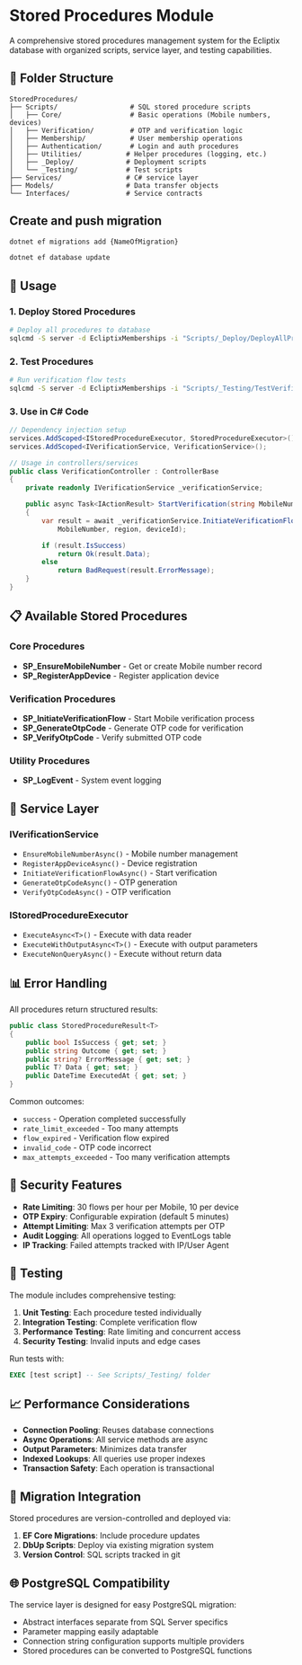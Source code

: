 # Stored Procedures Module

A comprehensive stored procedures management system for the Ecliptix database with organized scripts, service layer, and testing capabilities.

## 📁 Folder Structure

```
StoredProcedures/
├── Scripts/                  # SQL stored procedure scripts
│   ├── Core/                 # Basic operations (Mobile numbers, devices)
│   ├── Verification/         # OTP and verification logic
│   ├── Membership/           # User membership operations
│   ├── Authentication/       # Login and auth procedures
│   ├── Utilities/           # Helper procedures (logging, etc.)
│   ├── _Deploy/             # Deployment scripts
│   └── _Testing/            # Test scripts
├── Services/                # C# service layer
├── Models/                  # Data transfer objects
└── Interfaces/              # Service contracts
```
## Create and push migration

```bash
dotnet ef migrations add {NameOfMigration}
```

```bash
dotnet ef database update
```


## 🚀 Usage

### 1. Deploy Stored Procedures

```bash
# Deploy all procedures to database
sqlcmd -S server -d EcliptixMemberships -i "Scripts/_Deploy/DeployAllProcedures.sql"
```

### 2. Test Procedures

```bash
# Run verification flow tests
sqlcmd -S server -d EcliptixMemberships -i "Scripts/_Testing/TestVerificationFlow.sql"
```

### 3. Use in C# Code

```csharp
// Dependency injection setup
services.AddScoped<IStoredProcedureExecutor, StoredProcedureExecutor>();
services.AddScoped<IVerificationService, VerificationService>();

// Usage in controllers/services
public class VerificationController : ControllerBase
{
    private readonly IVerificationService _verificationService;

    public async Task<IActionResult> StartVerification(string MobileNumber, string region)
    {
        var result = await _verificationService.InitiateVerificationFlowAsync(
            MobileNumber, region, deviceId);

        if (result.IsSuccess)
            return Ok(result.Data);
        else
            return BadRequest(result.ErrorMessage);
    }
}
```

## 📋 Available Stored Procedures

### Core Procedures
- **SP_EnsureMobileNumber** - Get or create Mobile number record
- **SP_RegisterAppDevice** - Register application device

### Verification Procedures
- **SP_InitiateVerificationFlow** - Start Mobile verification process
- **SP_GenerateOtpCode** - Generate OTP code for verification
- **SP_VerifyOtpCode** - Verify submitted OTP code

### Utility Procedures
- **SP_LogEvent** - System event logging

## 🔧 Service Layer

### IVerificationService
- `EnsureMobileNumberAsync()` - Mobile number management
- `RegisterAppDeviceAsync()` - Device registration
- `InitiateVerificationFlowAsync()` - Start verification
- `GenerateOtpCodeAsync()` - OTP generation
- `VerifyOtpCodeAsync()` - OTP verification

### IStoredProcedureExecutor
- `ExecuteAsync<T>()` - Execute with data reader
- `ExecuteWithOutputAsync<T>()` - Execute with output parameters
- `ExecuteNonQueryAsync()` - Execute without return data

## 📊 Error Handling

All procedures return structured results:

```csharp
public class StoredProcedureResult<T>
{
    public bool IsSuccess { get; set; }
    public string Outcome { get; set; }
    public string? ErrorMessage { get; set; }
    public T? Data { get; set; }
    public DateTime ExecutedAt { get; set; }
}
```

Common outcomes:
- `success` - Operation completed successfully
- `rate_limit_exceeded` - Too many attempts
- `flow_expired` - Verification flow expired
- `invalid_code` - OTP code incorrect
- `max_attempts_exceeded` - Too many verification attempts

## 🔐 Security Features

- **Rate Limiting**: 30 flows per hour per Mobile, 10 per device
- **OTP Expiry**: Configurable expiration (default 5 minutes)
- **Attempt Limiting**: Max 3 verification attempts per OTP
- **Audit Logging**: All operations logged to EventLogs table
- **IP Tracking**: Failed attempts tracked with IP/User Agent

## 🧪 Testing

The module includes comprehensive testing:

1. **Unit Testing**: Each procedure tested individually
2. **Integration Testing**: Complete verification flow
3. **Performance Testing**: Rate limiting and concurrent access
4. **Security Testing**: Invalid inputs and edge cases

Run tests with:
```sql
EXEC [test script] -- See Scripts/_Testing/ folder
```

## 📈 Performance Considerations

- **Connection Pooling**: Reuses database connections
- **Async Operations**: All service methods are async
- **Output Parameters**: Minimizes data transfer
- **Indexed Lookups**: All queries use proper indexes
- **Transaction Safety**: Each operation is transactional

## 🔄 Migration Integration

Stored procedures are version-controlled and deployed via:

1. **EF Core Migrations**: Include procedure updates
2. **DbUp Scripts**: Deploy via existing migration system
3. **Version Control**: SQL scripts tracked in git

## 🌐 PostgreSQL Compatibility

The service layer is designed for easy PostgreSQL migration:

- Abstract interfaces separate from SQL Server specifics
- Parameter mapping easily adaptable
- Connection string configuration supports multiple providers
- Stored procedures can be converted to PostgreSQL functions